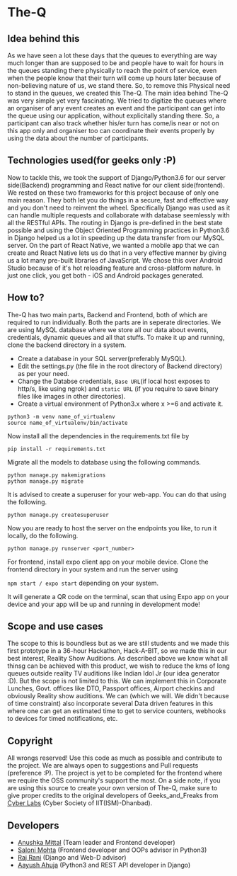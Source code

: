 # The-Q

## Idea behind this

As we have seen a lot these days that the queues to everything are way much longer than are supposed to be and people have to wait for hours in the queues standing there physically to reach the point of service, even when the people know that their turn will come up hours later because of non-believing nature of us, we stand there. So, to remove this Physical need to stand in the queues, we created this The-Q.
The main idea behind The-Q was very simple yet very fascinating. We tried to digitize the queues where an organiser of any event creates an event and the participant can get into the queue using our application, without explicitally standing there. So, a participant can also track whether his/er turn has come/is near or not on this app only and organiser too can coordinate their events properly by using the data about the number of participants.

## Technologies used(for geeks only :P)

Now to tackle this, we took the support of Django/Python3.6 for our server side(Backend) programming and React native for our client side(frontend). We rested on these two frameworks for this project because of only one main reason. They both let you do things in a secure, fast and effective way and you don't need to reinvent the wheel. Specifically Django was used as it can handle multiple requests and collaborate with database seemlessly with all the RESTful APIs. The routing in Django is pre-defined in the best state possible and using the Object Oriented Programming practices in Python3.6 in Django helped us a lot in speeding up the data transfer from our MySQL server. On the part of React Native, we wanted a mobile app  that we can create and React Native lets us do that in a very effective manner by giving us a lot many pre-built libraries of JavaScript. We chose this over Android Studio because of it's hot reloading feature and cross-platform nature. In just one click, you get both - iOS and Android packages generated.

## How to?

The-Q has two main parts, Backend and Frontend, both of which are required to run individually. 
Both the parts are in seperate directories.  We are using MySQL database where we store all our data about events, credentials, dynamic queues and all that stuffs. To make it up and running, clone the backend directory in a system. 
- Create a database in your SQL server(preferably MySQL). 
- Edit the settings.py (the file in the root directory of Backend directory) as per your need. 
- Change the Databse credentials, `Base URL`(if local host exposes to http/s, like using ngrok) and `static URL` (if you require to save binary files like images in other directories).
- Create a virtual environment of Python3.x where x >=6 and activate it.

```
python3 -m venv name_of_virtualenv
source name_of_virtualenv/bin/activate
```

Now install all the dependencies in the requirements.txt file by

`pip install -r requirements.txt`

Migrate all the models to database using the following commands.

```
python manage.py makemigrations
python manage.py migrate
```

It is advised to create a superuser for your web-app. You can do that using the following.

`python manage.py createsuperuser`

Now you are ready to host the server on the endpoints you like, to run it locally, do the following.

`python manage.py runserver <port_number>`


For frontend, install expo client app on your mobile device. Clone the frontend directory in your system and run the server using 

`npm start / expo start` depending on your system.

It will generate a QR code on the terminal, scan that using Expo app on your device and your app will be up and running in development mode!

## Scope and use cases

The scope to this is boundless but as we are still students and we made this first prototype in a 36-hour Hackathon, Hack-A-BIT, so we made this in our best interest, Reality Show Auditions.
As described above we know what all thinsg can be achieved with this product, we wish to reduce the kms of long queues outside reality TV auditions like Indian Idol Jr (our idea generator :D).
But the scope is not limited to this. We can implement this in Corporate Lunches, Govt. offices like DTO, Passport offices, Airport checkins and obviously Reality show auditions. We can (which we will. We didn't because of time constraint) also incorporate several Data driven features in this where one can get an estimated time to get to service counters, webhooks to devices for timed notifications, etc.

## Copyright

All wrongs reserved! Use this code as much as possible and contribute to the project. We are always open to suggestions and Pull requests (preference :P). The project is yet to be completed for the frontend where we require the OSS community's support the most.
On a side note, if you are using this source to create your own version of The-Q, make sure to give proper credits to the original developers of Geeks_and_Freaks from [Cyber Labs](https://www.fb.com/labscyber) (Cyber Society of IIT(ISM)-Dhanbad).

## Developers

- [Anushka Mittal](https://www.github.com/anushkamittal) (Team leader and Frontend developer)
- [Saloni Mohta](https://www.github.com/salonimohta) (Frontend developer and OOPs advisor in Python3)
- [Raj Rani](https://www.linkedin.com/in/rrsquare) (Django and Web-D advisor)
- [Aayush Ahuja](https://www.linkedin.com/in/codeaayu) (Python3 and REST API developer in Django)

